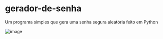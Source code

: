 # gerador-de-senha
Um programa simples que gera uma senha segura aleatória feito em Python

![image](https://github.com/jujubap21/gerador-de-senha/assets/148919434/98093097-23e8-4af0-9ad5-66f64734f60f)
